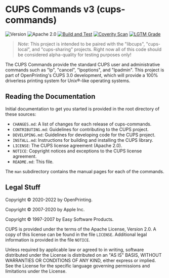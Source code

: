 CUPS Commands v3 (cups-commands)
================================

![Version](https://img.shields.io/github/v/release/OpenPrinting/cups-commands?include_prereleases)
![Apache 2.0](https://img.shields.io/github/license/OpenPrinting/cups-commands)
[![Build and Test](https://github.com/OpenPrinting/cups-commands/workflows/Build%20and%20Test/badge.svg)](https://github.com/OpenPrinting/cups-commands/actions/workflows/build.yml)
[![Coverity Scan](https://img.shields.io/coverity/scan/NNNNN)](https://scan.coverity.com/projects/OpenPrinting-cups-commands)
[![LGTM Grade](https://img.shields.io/lgtm/grade/cpp/github/OpenPrinting/cups-commands)](https://lgtm.com/projects/g/OpenPrinting/cups-commands/?mode=list)

> *Note:* This project is intended to be paired with the "libcups",
> "cups-local", and "cups-sharing" projects.  Right now all of this code should
> be considered alpha-quality for testing purposes only!

The CUPS Commands provide the standard CUPS user and administrative commands
such as "lp", "cancel", "lpoptions", and "lpadmin".  This project is part of
OpenPrinting's CUPS 3.0 development, which will provide a 100% driverless
printing system for Unix®-like operating systems.


Reading the Documentation
-------------------------

Initial documentation to get you started is provided in the root directory of
these sources:

- `CHANGES.md`: A list of changes for each release of cups-commands.
- `CONTRIBUTING.md`: Guidelines for contributing to the CUPS project.
- `DEVELOPING.md`: Guidelines for developing code for the CUPS project.
- `INSTALL.md`: Instructions for building and installing the CUPS library.
- `LICENSE`: The CUPS license agreement (Apache 2.0).
- `NOTICE`: Copyright notices and exceptions to the CUPS license agreement.
- `README.md`: This file.

The `man` subdirectory contains the manual pages for each of the commands.


Legal Stuff
-----------

Copyright © 2020-2022 by OpenPrinting.

Copyright © 2007-2020 by Apple Inc.

Copyright © 1997-2007 by Easy Software Products.

CUPS is provided under the terms of the Apache License, Version 2.0.  A copy of
this license can be found in the file `LICENSE`.  Additional legal information
is provided in the file `NOTICE`.

Unless required by applicable law or agreed to in writing, software distributed
under the License is distributed on an "AS IS" BASIS, WITHOUT WARRANTIES OR
CONDITIONS OF ANY KIND, either express or implied.  See the License for the
specific language governing permissions and limitations under the License.
